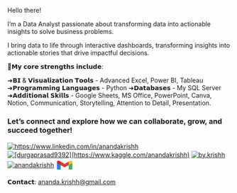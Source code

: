 Hello there! 

 I’m a Data Analyst passionate about transforming data into actionable insights to solve business problems.
 
 I bring data to life through interactive dashboards, transforming insights into actionable stories that drive impactful decisions.

🌱𝗠𝘆 𝗰𝗼𝗿𝗲 𝘀𝘁𝗿𝗲𝗻𝗴𝘁𝗵𝘀 𝗶𝗻𝗰𝗹𝘂𝗱𝗲:

➜𝗕𝗜 & 𝗩𝗶𝘀𝘂𝗮𝗹𝗶𝘇𝗮𝘁𝗶𝗼𝗻 𝗧𝗼𝗼𝗹𝘀 - Advanced Excel, Power BI, Tableau
➜𝗣𝗿𝗼𝗴𝗿𝗮𝗺𝗺𝗶𝗻𝗴 𝗟𝗮𝗻𝗴𝘂𝗮𝗴𝗲𝘀 - Python 
➜𝗗𝗮𝘁𝗮𝗯𝗮𝘀𝗲𝘀 - My SQL Server
➜𝗔𝗱𝗱𝗶𝘁𝗶𝗼𝗻𝗮𝗹 𝗦𝗸𝗶𝗹𝗹𝘀 - Google Sheets, MS Office, PowerPoint, Canva, Notion, Communication, Storytelling, Attention to Detail, Presentation.

<h3 align="left">Let’s connect and explore how we can collaborate, grow, and succeed together!</h3>
<p align="left">
<a href="https://www.linkedin.com/in/anandakrishh" target="blank"><img align="center" src="https://raw.githubusercontent.com/rahuldkjain/github-profile-readme-generator/master/src/images/icons/Social/linked-in-alt.svg" alt="https://www.linkedin.com/in/anandakrishh" height="30" width="40" /></a>
<a href="https://www.kaggle.com/anandakrishh" target="blank"><img align="center" src="https://raw.githubusercontent.com/rahuldkjain/github-profile-readme-generator/master/src/images/icons/Social/kaggle.svg" alt="[durgaprasad9392](https://www.kaggle.com/anandakrishh)" height="30" width="40" /></a>
<a href="https://instagram.com/by.krishh" target="blank"><img align="center" src="https://raw.githubusercontent.com/rahuldkjain/github-profile-readme-generator/master/src/images/icons/Social/instagram.svg" alt="by.krishh" height="30" width="40" /></a>
<a href="https://leetcode.com/u/anandakrishh" target="blank"><img align="center" src="https://raw.githubusercontent.com/rahuldkjain/github-profile-readme-generator/master/src/images/icons/Social/leet-code.svg" alt="anandakrishh" height="30" width="40" /></a>
<a href="mailto:ananda.krishh@gmail.com" target="_blank"><img align="center" src="https://raw.githubusercontent.com/rahuldkjain/github-profile-readme-generator/master/src/images/icons/Social/gmail.svg" alt="Email: ananda.krishh@gmail.com" height="30" width="40" />
</a>

</p>

𝗖𝗼𝗻𝘁𝗮𝗰𝘁: ananda.krishh@gmail.com

<!---
Anandakrishh/Anandakrishh is a ✨ special ✨ repository because its `README.md` (this file) appears on your GitHub profile.
You can click the Preview link to take a look at your changes.
--->
